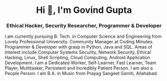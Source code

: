 
<!--
**govind030303/govind030303** is a ✨ _special_ ✨ repository because its `README.md` (this file) appears on your GitHub profile.

Here are some ideas to get you started:
-->

<h1 align="center">Hi 👋, I'm Govind Gupta</h1>
<h3 align="center">Ethical Hacker, Security Researcher, Programmer & Developer</h3>

I am currently pursuing B. Tech. in Computer Science and Engineering from Lovely Professional University. Community Manager at Coding Minutes. Programmer & Developer with grasp in Python, Java and SQL. Areas of Interest include Computer Systems Security, Network Security, Ethical Hacking, Linux, Shell Scripting, Cloud Computing, Android Application Development. I am a Dedicated Worker, Self-Learner, Fast Learner, Team Player, Multitasker, Persistent and Incredibly Patient Person. I am also a People Person. I am B.A. in Music from Prayag Sangeet Samiti, Allahabad.

